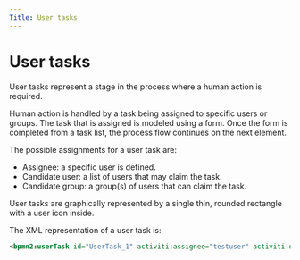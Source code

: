 ```yaml
---
Title: User tasks
---
```


# User tasks

User tasks represent a stage in the process where a human action is required.

Human action is handled by a task being assigned to specific users or groups. The task that is assigned is modeled using a form. Once the form is completed from a task list, the process flow continues on the next element. 

The possible assignments for a user task are:

- Assignee: a specific user is defined.
- Candidate user: a list of users that may claim the task. 
- Candidate group: a group(s) of users that can claim the task. 

User tasks are graphically represented by a single thin, rounded rectangle with a user icon inside. 

The XML representation of a user task is: 

```xml
<bpmn2:userTask id="UserTask_1" activiti:assignee="testuser" activiti:dueDate="2019-02-23T19:08:00" activiti:priority="medium" />
```